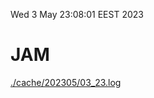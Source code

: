 Wed  3 May 23:08:01 EEST 2023
# JAM
<a href='./cache/202305/03_23.log'>./cache/202305/03_23.log</a>
